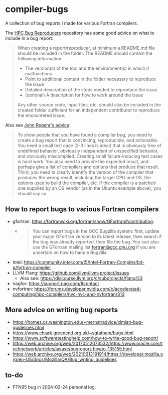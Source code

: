 # compiler-bugs

A collection of bug reports I made for various Fortran compilers.

The [HPC Bug Reproducers](https://github.com/HPC-Bugs/reproducers) repository has some good advice on what to include in a bug report:

> When creating a report/reproducer, at minimum a README.md file should be included in the folder. The README should contain the following information:
> 
> - The version(s) of the tool and the environment(s) in which it malfunctions
> - Point to additional content in the folder necessary to reproduce the issue
> - Detailed description of the steps needed to reproduce the issue
> - (optional) A description for how to work around the issue
> 
> Any other source code, input files, etc. should also be included in the created folder sufficient for an independent contributor to reproduce the encountered issue.

Also see [John Regehr's advice](https://blog.regehr.org/archives/26):

> To show people that you have found a compiler bug, you need to create a bug report that is convincing, reproducible, and actionable.  You need a small test case (2-3 lines is ideal) that is obviously free of undefined behavior, obviously independent of unspecified behavior, and obviously miscompiled. Creating small failure-inducing test cases is hard work.  You also need to provide the expected result, and perhaps give a list of compilers and options that produce that result.  Third, you need to clearly identify the version of the compiler that produces the wrong result, including the target CPU and OS, the options used to build the compiler, etc.  If the compiler is a patched one supplied by an OS vendor (as in the Ubuntu example above), you should say so.

## How to report bugs to various Fortran compilers

- gfortran: <https://fortranwiki.org/fortran/show/GFortran#contributing>:
    - > You can report bugs in the GCC Bugzilla system: first, update your major GFortran version to its latest release, then search if the bug was already reported, then file the bug. You can also use the GFortran mailing list fortran@gcc.gnu.org if you are uncertain on how to handle Bugzilla.
- Intel: <https://community.intel.com/t5/Intel-Fortran-Compiler/bd-p/fortran-compiler>
- LLVM Flang: <https://github.com/llvm/llvm-project/issues>
    - Also see: <https://discourse.llvm.org/c/subprojects/flang/33>
- nagfor: <https://support.nag.com/#contact>
- nvfortran: <https://forums.developer.nvidia.com/c/accelerated-computing/hpc-compilers/nvc-nvc-and-nvfortran/313>

## More advice on writing bug reports

- <https://homes.cs.washington.edu/~mernst/advice/ximian-bug-guidelines.html>
- <https://www.chiark.greenend.org.uk/~sgtatham/bugs.html>
- <https://www.softwaretestinghelp.com/how-to-write-good-bug-report/>
- <https://web.archive.org/web/20170512073532/https://www.oracle.com/technetwork/articles/javase/bugreport-howto-135155.html>
- <https://web.archive.org/web/20210613191914/https://developer.mozilla.org/en-US/docs/Mozilla/QA/Bug_writing_guidelines>

## to-do

- FTN95 bug in 2024-02-24 personal log.
